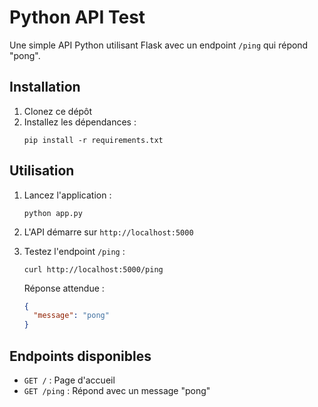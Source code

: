 # Python API Test

Une simple API Python utilisant Flask avec un endpoint `/ping` qui répond "pong".

## Installation

1. Clonez ce dépôt
2. Installez les dépendances :
   ```
   pip install -r requirements.txt
   ```

## Utilisation

1. Lancez l'application :
   ```
   python app.py
   ```

2. L'API démarre sur `http://localhost:5000`

3. Testez l'endpoint `/ping` :
   ```
   curl http://localhost:5000/ping
   ```
   
   Réponse attendue :
   ```json
   {
     "message": "pong"
   }
   ```

## Endpoints disponibles

- `GET /` : Page d'accueil
- `GET /ping` : Répond avec un message "pong"
